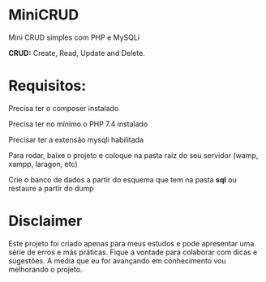 # MiniCRUD
Mini CRUD simples com PHP e MySQLi

__CRUD:__ Create, Read, Update and Delete.


# Requisitos:

Precisa ter o composer instalado

Precisa ter no mínimo o PHP 7.4 instalado

Precisar ter a extensão mysqli habilitada

Para rodar, baixe o projeto e coloque na pasta raíz do seu servidor (wamp, xampp, laragon, etc)

Crie o banco de dados a partir do esquema que tem na pasta __sql__ ou restaure a partir do dump

# Disclaimer

Este projeto foi criado apenas para meus estudos e pode apresentar uma série de erros e más práticas. Fique a vontade para colaborar com dicas e sugestões. A media que eu for avançando em conhecimento vou melhorando o projeto.
